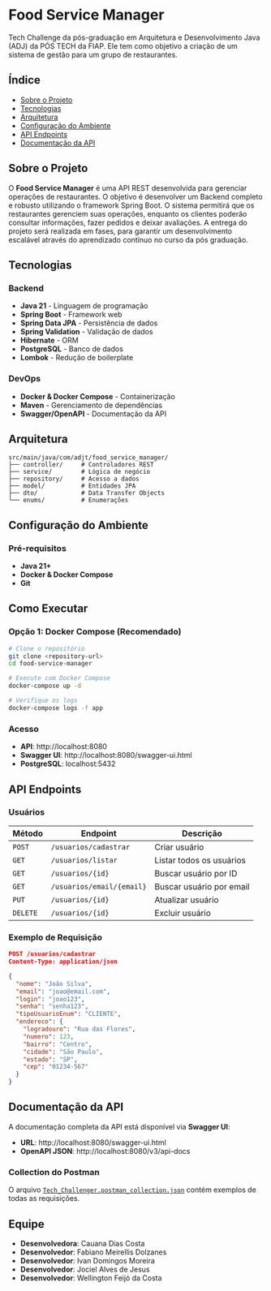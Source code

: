 # Food Service Manager

Tech Challenge da pós-graduação em Arquitetura e Desenvolvimento Java (ADJ) da PÓS TECH da FIAP. 
Ele tem como objetivo a criação de um sistema de gestão para um grupo de restaurantes.

## Índice

- [Sobre o Projeto](#sobre-o-projeto)
- [Tecnologias](#tecnologias)
- [Arquitetura](#arquitetura)
- [Configuração do Ambiente](#configuração-do-ambiente)
- [API Endpoints](#api-endpoints)
- [Documentação da API](#documentação-da-api)

## Sobre o Projeto

O **Food Service Manager** é uma API REST desenvolvida para gerenciar operações de restaurantes. O objetivo é desenvolver um Backend completo e robusto utilizando o framework Spring Boot. 
O sistema permitirá que os restaurantes gerenciem suas operações, enquanto os clientes poderão consultar informações, fazer pedidos e deixar avaliações. 
A entrega do projeto será realizada em fases, para garantir um desenvolvimento escalável através do aprendizado contínuo no curso da pós graduação.

## Tecnologias

### Backend
- **Java 21** - Linguagem de programação
- **Spring Boot** - Framework web
- **Spring Data JPA** - Persistência de dados
- **Spring Validation** - Validação de dados
- **Hibernate** - ORM
- **PostgreSQL** - Banco de dados
- **Lombok** - Redução de boilerplate

### DevOps
- **Docker & Docker Compose** - Containerização
- **Maven** - Gerenciamento de dependências
- **Swagger/OpenAPI** - Documentação da API

## Arquitetura

```
src/main/java/com/adjt/food_service_manager/
├── controller/     # Controladores REST
├── service/        # Lógica de negócio
├── repository/     # Acesso a dados
├── model/          # Entidades JPA
├── dto/            # Data Transfer Objects
└── enums/          # Enumerações
```

## Configuração do Ambiente

### Pré-requisitos

- **Java 21+**
- **Docker & Docker Compose**
- **Git**

## Como Executar

### Opção 1: Docker Compose (Recomendado)

```bash
# Clone o repositório
git clone <repository-url>
cd food-service-manager

# Execute com Docker Compose
docker-compose up -d

# Verifique os logs
docker-compose logs -f app
```

### Acesso

- **API**: http://localhost:8080
- **Swagger UI**: http://localhost:8080/swagger-ui.html
- **PostgreSQL**: localhost:5432

## API Endpoints

### Usuários

| Método | Endpoint | Descrição |
|--------|----------|-----------|
| `POST` | `/usuarios/cadastrar` | Criar usuário |
| `GET` | `/usuarios/listar` | Listar todos os usuários |
| `GET` | `/usuarios/{id}` | Buscar usuário por ID |
| `GET` | `/usuarios/email/{email}` | Buscar usuário por email |
| `PUT` | `/usuarios/{id}` | Atualizar usuário |
| `DELETE` | `/usuarios/{id}` | Excluir usuário |

### Exemplo de Requisição

```json
POST /usuarios/cadastrar
Content-Type: application/json

{
  "nome": "João Silva",
  "email": "joao@email.com",
  "login": "joao123",
  "senha": "senha123",
  "tipoUsuarioEnum": "CLIENTE",
  "endereco": {
    "logradouro": "Rua das Flores",
    "numero": 123,
    "bairro": "Centro",
    "cidade": "São Paulo",
    "estado": "SP",
    "cep": "01234-567"
  }
}
```

## Documentação da API

A documentação completa da API está disponível via **Swagger UI**:

- **URL**: http://localhost:8080/swagger-ui.html
- **OpenAPI JSON**: http://localhost:8080/v3/api-docs

### Collection do Postman

O arquivo [`Tech_Challenger.postman_collection.json`](Tech_Challenger.postman_collection.json) contém exemplos de todas as requisições.


## Equipe

- **Desenvolvedora**: Cauana Dias Costa
- **Desenvolvedor**: Fabiano Meirellis Dolzanes
- **Desenvolvedor**: Ivan Domingos Moreira
- **Desenvolvedor**: Jociel Alves de Jesus
- **Desenvolvedor**: Wellington Feijó da Costa
